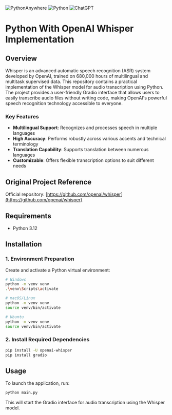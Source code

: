 ![PythonAnywhere](https://img.shields.io/badge/pythonanywhere-%232F9FD7.svg?style=for-the-badge&logo=pythonanywhere&logoColor=151515)
![Python](https://img.shields.io/badge/python-3670A0?style=for-the-badge&logo=python&logoColor=ffdd54)
![ChatGPT](https://img.shields.io/badge/chatGPT-74aa9c?style=for-the-badge&logo=openai&logoColor=white)


# Python With OpenAI Whisper Implementation

## Overview

Whisper is an advanced automatic speech recognition (ASR) system developed by OpenAI, trained on 680,000 hours of multilingual and multitask supervised data. This repository contains a practical implementation of the Whisper model for audio transcription using Python. The project provides a user-friendly Gradio interface that allows users to easily transcribe audio files without writing code, making OpenAI's powerful speech recognition technology accessible to everyone.

### Key Features

- **Multilingual Support**: Recognizes and processes speech in multiple languages
- **High Accuracy**: Performs robustly across various accents and technical terminology
- **Translation Capability**: Supports translation between numerous languages
- **Customizable**: Offers flexible transcription options to suit different needs

## Original Project Reference
Official repository: [https://github.com/openai/whisper](https://github.com/openai/whisper)

## Requirements
- Python 3.12

## Installation

### 1. Environment Preparation
Create and activate a Python virtual environment:
```bash
# Windows
python -m venv venv
.\venv\Scripts\activate

# macOS/Linux
python -m venv venv
source venv/bin/activate

# Ubuntu
python -m venv venv
source venv/bin/activate
```

### 2. Install Required Dependencies

```bash
pip install -U openai-whisper
pip install gradio
```

## Usage

To launch the application, run:

```bash
python main.py
```

This will start the Gradio interface for audio transcription using the Whisper model.
